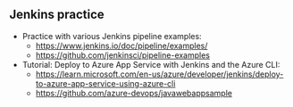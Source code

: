 ## Jenkins practice

- Practice with various Jenkins pipeline examples:
  - https://www.jenkins.io/doc/pipeline/examples/
  - https://github.com/jenkinsci/pipeline-examples
- Tutorial: Deploy to Azure App Service with Jenkins and the Azure CLI:
  - https://learn.microsoft.com/en-us/azure/developer/jenkins/deploy-to-azure-app-service-using-azure-cli
  - https://github.com/azure-devops/javawebappsample
